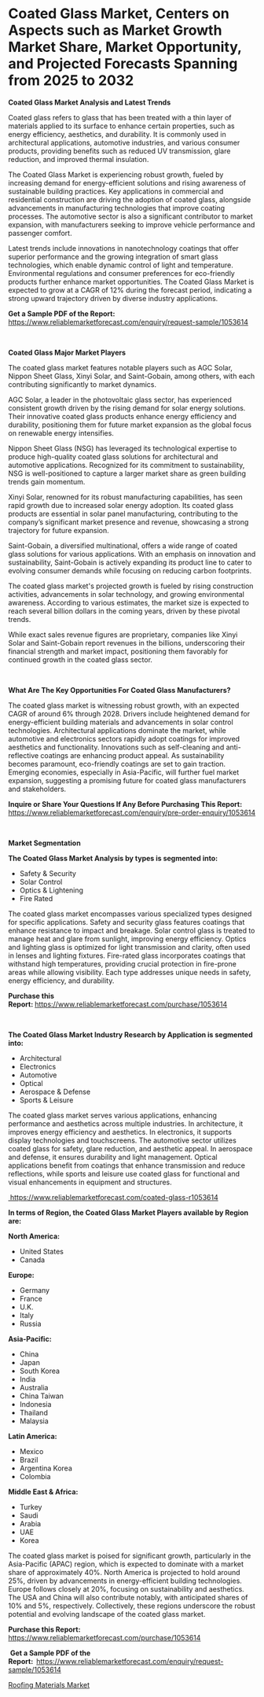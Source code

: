 <p><h1>Coated Glass Market, Centers on Aspects such as Market Growth Market Share, Market Opportunity, and Projected Forecasts Spanning from 2025 to 2032</h1></p><p><strong>Coated Glass Market Analysis and Latest Trends</strong></p>
<p><p>Coated glass refers to glass that has been treated with a thin layer of materials applied to its surface to enhance certain properties, such as energy efficiency, aesthetics, and durability. It is commonly used in architectural applications, automotive industries, and various consumer products, providing benefits such as reduced UV transmission, glare reduction, and improved thermal insulation. </p><p>The Coated Glass Market is experiencing robust growth, fueled by increasing demand for energy-efficient solutions and rising awareness of sustainable building practices. Key applications in commercial and residential construction are driving the adoption of coated glass, alongside advancements in manufacturing technologies that improve coating processes. The automotive sector is also a significant contributor to market expansion, with manufacturers seeking to improve vehicle performance and passenger comfort.</p><p>Latest trends include innovations in nanotechnology coatings that offer superior performance and the growing integration of smart glass technologies, which enable dynamic control of light and temperature. Environmental regulations and consumer preferences for eco-friendly products further enhance market opportunities. The Coated Glass Market is expected to grow at a CAGR of 12% during the forecast period, indicating a strong upward trajectory driven by diverse industry applications.</p></p>
<p><strong>Get a Sample PDF of the Report:&nbsp;</strong> <a href="https://www.reliablemarketforecast.com/enquiry/request-sample/1053614?utm_campaign=2932&utm_medium=2&utm_source=Github&utm_content=ia&utm_term=31032025&utm_id=coated-glass">https://www.reliablemarketforecast.com/enquiry/request-sample/1053614</a></p>
<p>&nbsp;</p>
<p><strong>Coated Glass Major Market Players</strong></p>
<p><p>The coated glass market features notable players such as AGC Solar, Nippon Sheet Glass, Xinyi Solar, and Saint-Gobain, among others, with each contributing significantly to market dynamics.</p><p>AGC Solar, a leader in the photovoltaic glass sector, has experienced consistent growth driven by the rising demand for solar energy solutions. Their innovative coated glass products enhance energy efficiency and durability, positioning them for future market expansion as the global focus on renewable energy intensifies.</p><p>Nippon Sheet Glass (NSG) has leveraged its technological expertise to produce high-quality coated glass solutions for architectural and automotive applications. Recognized for its commitment to sustainability, NSG is well-positioned to capture a larger market share as green building trends gain momentum.</p><p>Xinyi Solar, renowned for its robust manufacturing capabilities, has seen rapid growth due to increased solar energy adoption. Its coated glass products are essential in solar panel manufacturing, contributing to the company’s significant market presence and revenue, showcasing a strong trajectory for future expansion.</p><p>Saint-Gobain, a diversified multinational, offers a wide range of coated glass solutions for various applications. With an emphasis on innovation and sustainability, Saint-Gobain is actively expanding its product line to cater to evolving consumer demands while focusing on reducing carbon footprints.</p><p>The coated glass market's projected growth is fueled by rising construction activities, advancements in solar technology, and growing environmental awareness. According to various estimates, the market size is expected to reach several billion dollars in the coming years, driven by these pivotal trends. </p><p>While exact sales revenue figures are proprietary, companies like Xinyi Solar and Saint-Gobain report revenues in the billions, underscoring their financial strength and market impact, positioning them favorably for continued growth in the coated glass sector.</p></p>
<p>&nbsp;</p>
<p><strong>What Are The Key Opportunities For Coated Glass Manufacturers?</strong></p>
<p><p>The coated glass market is witnessing robust growth, with an expected CAGR of around 6% through 2028. Drivers include heightened demand for energy-efficient building materials and advancements in solar control technologies. Architectural applications dominate the market, while automotive and electronics sectors rapidly adopt coatings for improved aesthetics and functionality. Innovations such as self-cleaning and anti-reflective coatings are enhancing product appeal. As sustainability becomes paramount, eco-friendly coatings are set to gain traction. Emerging economies, especially in Asia-Pacific, will further fuel market expansion, suggesting a promising future for coated glass manufacturers and stakeholders.</p></p>
<p><strong>Inquire or Share Your Questions If Any Before Purchasing This Report:</strong> <a href="https://www.reliablemarketforecast.com/enquiry/pre-order-enquiry/1053614?utm_campaign=2932&utm_medium=2&utm_source=Github&utm_content=ia&utm_term=31032025&utm_id=coated-glass">https://www.reliablemarketforecast.com/enquiry/pre-order-enquiry/1053614</a></p>
<p>&nbsp;</p>
<p><strong>Market Segmentation</strong></p>
<p><strong>The Coated Glass Market Analysis by types is segmented into:</strong></p>
<p><ul><li>Safety & Security</li><li>Solar Control</li><li>Optics & Lightening</li><li>Fire Rated</li></ul></p>
<p><p>The coated glass market encompasses various specialized types designed for specific applications. Safety and security glass features coatings that enhance resistance to impact and breakage. Solar control glass is treated to manage heat and glare from sunlight, improving energy efficiency. Optics and lighting glass is optimized for light transmission and clarity, often used in lenses and lighting fixtures. Fire-rated glass incorporates coatings that withstand high temperatures, providing crucial protection in fire-prone areas while allowing visibility. Each type addresses unique needs in safety, energy efficiency, and durability.</p></p>
<p><strong>Purchase this Report:&nbsp;</strong><a href="https://www.reliablemarketforecast.com/purchase/1053614?utm_campaign=2932&utm_medium=2&utm_source=Github&utm_content=ia&utm_term=31032025&utm_id=coated-glass">https://www.reliablemarketforecast.com/purchase/1053614</a></p>
<p>&nbsp;</p>
<p><strong>The Coated Glass Market Industry Research by Application is segmented into:</strong></p>
<p><ul><li>Architectural</li><li>Electronics</li><li>Automotive</li><li>Optical</li><li>Aerospace & Defense</li><li>Sports & Leisure</li></ul></p>
<p><p>The coated glass market serves various applications, enhancing performance and aesthetics across multiple industries. In architecture, it improves energy efficiency and aesthetics. In electronics, it supports display technologies and touchscreens. The automotive sector utilizes coated glass for safety, glare reduction, and aesthetic appeal. In aerospace and defense, it ensures durability and light management. Optical applications benefit from coatings that enhance transmission and reduce reflections, while sports and leisure use coated glass for functional and visual enhancements in equipment and structures.</p></p>
<p><a href="https://www.reliablemarketforecast.com/coated-glass-r1053614?utm_campaign=2932&utm_medium=2&utm_source=Github&utm_content=ia&utm_term=31032025&utm_id=coated-glass">&nbsp;https://www.reliablemarketforecast.com/coated-glass-r1053614</a></p>
<p><strong>In terms of Region, the Coated Glass Market Players available by Region are:</strong></p>
<p>
    <p> <strong> North America: </strong>
        <ul>
            <li>United States</li>
            <li>Canada</li>
        </ul>
        </p> 
    <p> <strong> Europe: </strong>
        <ul>
            <li>Germany</li>
            <li>France</li>
            <li>U.K.</li>
            <li>Italy</li>
            <li>Russia</li>
        </ul>
        </p> 
    <p> <strong> Asia-Pacific: </strong>
        <ul>
            <li>China</li>
            <li>Japan</li>
            <li>South Korea</li>
            <li>India</li>
            <li>Australia</li>
            <li>China Taiwan</li>
            <li>Indonesia</li>
            <li>Thailand</li>
            <li>Malaysia</li>
        </ul>
        </p> 
    <p> <strong> Latin America: </strong>
        <ul>
            <li>Mexico</li>
            <li>Brazil</li>
            <li>Argentina Korea</li>
            <li>Colombia</li>
        </ul>
        </p> 
    <p> <strong> Middle East & Africa: </strong>
        <ul>
            <li>Turkey</li>
            <li>Saudi</li>
            <li>Arabia</li>
            <li>UAE</li>
            <li>Korea</li>
        </ul>
    </p>
    </p>
<p><p>The coated glass market is poised for significant growth, particularly in the Asia-Pacific (APAC) region, which is expected to dominate with a market share of approximately 40%. North America is projected to hold around 25%, driven by advancements in energy-efficient building technologies. Europe follows closely at 20%, focusing on sustainability and aesthetics. The USA and China will also contribute notably, with anticipated shares of 10% and 5%, respectively. Collectively, these regions underscore the robust potential and evolving landscape of the coated glass market.</p></p>
<p><strong>Purchase this Report: </strong><a href="https://www.reliablemarketforecast.com/purchase/1053614?utm_campaign=2932&utm_medium=2&utm_source=Github&utm_content=ia&utm_term=31032025&utm_id=coated-glass">https://www.reliablemarketforecast.com/purchase/1053614</a></p>
<p>&nbsp;<strong>Get a Sample PDF of the Report:&nbsp;&nbsp;</strong><a href="https://www.reliablemarketforecast.com/enquiry/request-sample/1053614?utm_campaign=2932&utm_medium=2&utm_source=Github&utm_content=ia&utm_term=31032025&utm_id=coated-glass">https://www.reliablemarketforecast.com/enquiry/request-sample/1053614</a></p>
<p><strong></strong></p>
<p><p><a href="https://github.com/aidelndasse/Market-Research-Report-List-1/blob/main/roofing-materials-market.md?utm_campaign=2932&utm_medium=2&utm_source=Github&utm_content=ia&utm_term=31032025&utm_id=coated-glass">Roofing Materials Market</a></p></p>